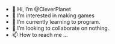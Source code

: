 - 👋 Hi, I’m @CleverPlanet
- 👀 I’m interested in making games
- 🌱 I’m currently learning to program.
- 💞️ I’m looking to collaborate on nothing.
- 📫 How to reach me ...

<!---
CleverPlanet/CleverPlanet is a ✨ special ✨ repository because its `README.md` (this file) appears on your GitHub profile.
You can click the Preview link to take a look at your changes.
--->
